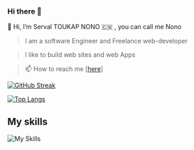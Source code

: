 
### Hi there 👋

<!--
**deusPride/deusPride** is a ✨ _special_ ✨ repository because its `README.md` (this file) appears on your GitHub profile.

Here are some ideas to get you started:

- 🔭 I’m currently working on ...
- 🌱 I’m currently learning ...
- 👯 I’m looking to collaborate on ...
- 🤔 I’m looking for help with ...
- 💬 Ask me about ...
- 📫 How to reach me: ...
- 😄 Pronouns: ...
- ⚡ Fun fact: ...
-->
👋 Hi, I’m Serval TOUKAP NONO 
🇨🇲 , you can call me Nono
> I am a software Engineer and Freelance web-developer 

> I like to build web sites and web Apps

> 📫 How to reach me [[here](dexter.serval@gmail.com)]

<!---[![Daniel's github stats](https://github-stats-me.vercel.app/api?username=deusPride&show_icons=true&theme=radical)](https://github.com/deusPride/github-readme-stats)--->
[![GitHub Streak](https://streak-stats.demolab.com?user=deusPride&theme=dark)](https://github.com/deusPride/chatbot)

[![Top Langs](https://github-readme-stats.vercel.app/api/top-langs/?username=deusPride&layout=compact&theme=github_dark)](https://github.com/deusPride/github-readme-stats)
## My skills
![My Skills](https://skillicons.dev/icons?i=py,js,php,html,css,jquery,vue,react,wordpress,blender,git,github,vercel,sass,vscode,nodejs&perline=8)
<!---
deusPride/deusPride is a ✨ special ✨ repository because its `README.md` (this file) appears on your GitHub profile.
You can click the Preview link to take a look at your changes.
--->
